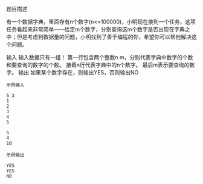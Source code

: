 题目描述

有一个数据字典，里面存有n个数字(n<=100000)，小明现在接到一个任务，这项任务看起来非常简单——给定m个数字，分别查询这m个数字是否出现在字典之中；但是考虑到数据量的问题，小明找到了善于编程的你，希望你可以帮他解决这个问题。
 
 输入
  输入数据只有一组！
  第一行包含两个整数n m，分别代表字典中数字的个数和要查询的数字的个数。
  接着n行代表字典中的n个数字。
  最后m表示要查询的数字。
  输出
   如果某个数字存在，则输出YES，否则输出NO
    
    示例输入

    5 3
    1
    2
    3
    4
    5

    5
    4
    10

    示例输出

    YES
    YES
    NO

